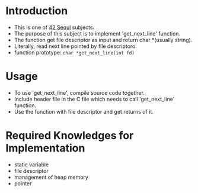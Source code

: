 # Introduction
- This is one of [42 Seoul](https://42seoul.kr/en/seoul42/default.html) subjects.
- The purpose of this subject is to implement 'get_next_line' function.
- The function get file descriptor as input and return char *(usually string).
- Literally, read next line pointed by file descriptoro.
- function prototype: `char *get_next_line(int fd)`
# Usage
- To use 'get_next_line', compile source code together.
- Include header file in the C file which needs to call 'get_next_line' function.
- Use the function with file descriptor and get returns of it.
# Required Knowledges for Implementation
- static variable
- file descriptor
- management of heap memory
- pointer